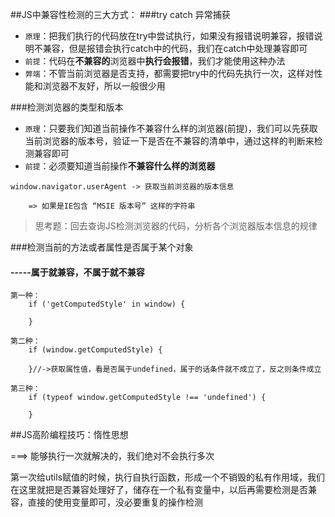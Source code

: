 ##JS中兼容性检测的三大方式：
###try catch  异常捕获
- `原理`：把我们执行的代码放在try中尝试执行，如果没有报错说明兼容，报错说明不兼容，但是报错会执行catch中的代码，我们在catch中处理兼容即可
- `前提`：代码在**不兼容的**浏览器中**执行会报错**，我们才能使用这种办法
- `弊端`：不管当前浏览器是否支持，都需要把try中的代码先执行一次，这样对性能和浏览器不友好，所以一般很少用

###检测浏览器的类型和版本 
- `原理`：只要我们知道当前操作不兼容什么样的浏览器(前提)，我们可以先获取当前浏览器的版本号，验证一下是否在不兼容的清单中，通过这样的判断来检测兼容即可
- `前提`：必须要知道当前操作**不兼容什么样的浏览器**
```
window.navigator.userAgent -> 获取当前浏览器的版本信息

	=> 如果是IE包含 “MSIE 版本号” 这样的字符串

```
> 思考题：回去查询JS检测浏览器的代码，分析各个浏览器版本信息的规律


###检测当前的方法或者属性是否属于某个对象
#### -----属于就兼容，不属于就不兼容

```
第一种：
	if ('getComputedStyle' in window) {

	}

第二种：
	if (window.getComputedStyle) {
	
	}//->获取属性值，看是否属于undefined，属于的话条件就不成立了，反之则条件成立

第三种：
	if (typeof window.getComputedStyle !== 'undefined') {

	}
```


##JS高阶编程技巧：惰性思想

===> 能够执行一次就解决的，我们绝对不会执行多次

第一次给utils赋值的时候，执行自执行函数，形成一个不销毁的私有作用域，我们在这里就把是否兼容处理好了，储存在一个私有变量中，以后再需要检测是否兼容，直接的使用变量即可，没必要重复的操作检测
